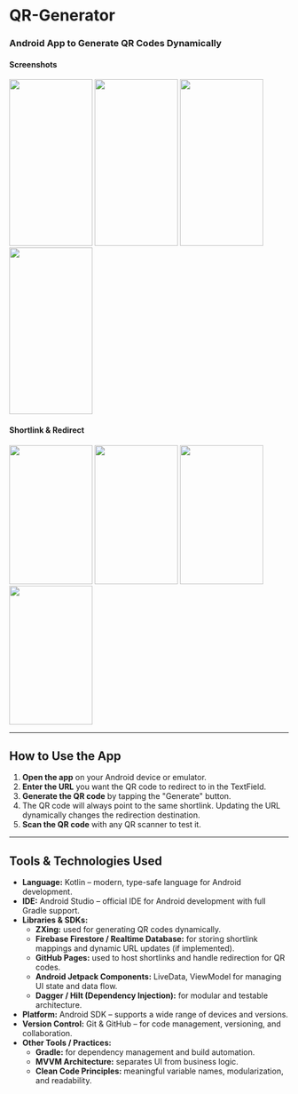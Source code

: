 # QR-Generator

### Android App to Generate QR Codes Dynamically

#### Screenshots

<img src="https://github.com/user-attachments/assets/2b3725c6-1e4f-43cf-8a89-0fe8ee9f2471" width="150" height="300" />
<img src="https://github.com/user-attachments/assets/1a6a78d0-7b39-4274-aacb-307dc7da4608" width="150" height="300" />
<img src="https://github.com/user-attachments/assets/0f67a2e6-fd65-42a6-a5e7-84bf984da68c" width="150" height="300" />
<img src="https://github.com/user-attachments/assets/bdf5b01a-f7ea-477f-9ace-5ffd3bd93f81" width="150" height="300" />

#### Shortlink & Redirect

<img src="https://github.com/user-attachments/assets/106e7a16-e6a7-49f5-af74-f5d3c3a88829" width="150" height="250" />
<img src="https://github.com/user-attachments/assets/c8358dc3-4a3a-4db2-9ef0-dd31329566b4" width="150" height="250" />
<img src="https://github.com/user-attachments/assets/0bc6c1b3-2354-4089-b996-71eae590be29" width="150" height="250" />
<img src="https://github.com/user-attachments/assets/a23699ec-0122-4755-a0c2-2c797007a545" width="150" height="250" />

---

## How to Use the App

1. **Open the app** on your Android device or emulator.  
2. **Enter the URL** you want the QR code to redirect to in the TextField.  
3. **Generate the QR code** by tapping the "Generate" button.  
4. The QR code will always point to the same shortlink. Updating the URL dynamically changes the redirection destination.  
5. **Scan the QR code** with any QR scanner to test it.

---

## Tools & Technologies Used

- **Language:** Kotlin – modern, type-safe language for Android development.  
- **IDE:** Android Studio – official IDE for Android development with full Gradle support.  
- **Libraries & SDKs:**  
  - **ZXing:** used for generating QR codes dynamically.  
  - **Firebase Firestore / Realtime Database:** for storing shortlink mappings and dynamic URL updates (if implemented).  
  - **GitHub Pages:** used to host shortlinks and handle redirection for QR codes.  
  - **Android Jetpack Components:** LiveData, ViewModel for managing UI state and data flow.  
  - **Dagger / Hilt (Dependency Injection):** for modular and testable architecture.  
- **Platform:** Android SDK – supports a wide range of devices and versions.  
- **Version Control:** Git & GitHub – for code management, versioning, and collaboration.  
- **Other Tools / Practices:**  
  - **Gradle:** for dependency management and build automation.  
  - **MVVM Architecture:** separates UI from business logic.  
  - **Clean Code Principles:** meaningful variable names, modularization, and readability. 

